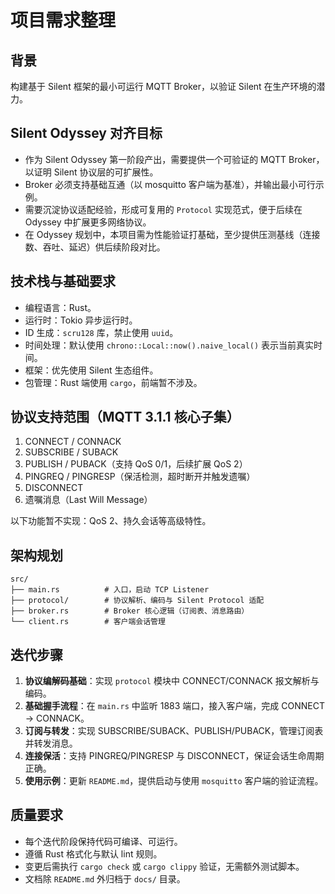 # 项目需求整理

## 背景
构建基于 Silent 框架的最小可运行 MQTT Broker，以验证 Silent 在生产环境的潜力。

## Silent Odyssey 对齐目标
- 作为 Silent Odyssey 第一阶段产出，需要提供一个可验证的 MQTT Broker，以证明 Silent 协议层的可扩展性。
- Broker 必须支持基础互通（以 mosquitto 客户端为基准），并输出最小可行示例。
- 需要沉淀协议适配经验，形成可复用的 `Protocol` 实现范式，便于后续在 Odyssey 中扩展更多网络协议。
- 在 Odyssey 规划中，本项目需为性能验证打基础，至少提供压测基线（连接数、吞吐、延迟）供后续阶段对比。

## 技术栈与基础要求
- 编程语言：Rust。
- 运行时：Tokio 异步运行时。
- ID 生成：`scru128` 库，禁止使用 `uuid`。
- 时间处理：默认使用 `chrono::Local::now().naive_local()` 表示当前真实时间。
- 框架：优先使用 Silent 生态组件。
- 包管理：Rust 端使用 `cargo`，前端暂不涉及。

## 协议支持范围（MQTT 3.1.1 核心子集）
1. CONNECT / CONNACK
2. SUBSCRIBE / SUBACK
3. PUBLISH / PUBACK（支持 QoS 0/1，后续扩展 QoS 2）
4. PINGREQ / PINGRESP（保活检测，超时断开并触发遗嘱）
5. DISCONNECT
6. 遗嘱消息（Last Will Message）

以下功能暂不实现：QoS 2、持久会话等高级特性。

## 架构规划
```
src/
├── main.rs          # 入口，启动 TCP Listener
├── protocol/        # 协议解析、编码与 Silent Protocol 适配
├── broker.rs        # Broker 核心逻辑（订阅表、消息路由）
└── client.rs        # 客户端会话管理
```

## 迭代步骤
1. **协议编解码基础**：实现 `protocol` 模块中 CONNECT/CONNACK 报文解析与编码。
2. **基础握手流程**：在 `main.rs` 中监听 1883 端口，接入客户端，完成 CONNECT → CONNACK。
3. **订阅与转发**：实现 SUBSCRIBE/SUBACK、PUBLISH/PUBACK，管理订阅表并转发消息。
4. **连接保活**：支持 PINGREQ/PINGRESP 与 DISCONNECT，保证会话生命周期正确。
5. **使用示例**：更新 `README.md`，提供启动与使用 `mosquitto` 客户端的验证流程。

## 质量要求
- 每个迭代阶段保持代码可编译、可运行。
- 遵循 Rust 格式化与默认 lint 规则。
- 变更后需执行 `cargo check` 或 `cargo clippy` 验证，无需额外测试脚本。
- 文档除 `README.md` 外归档于 `docs/` 目录。
